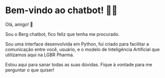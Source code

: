 # Bem-vindo ao chatbot! 🚀🤖

Olá, amigo! 👋 

Sou o Berg chatbot, fico feliz que tenha me procurado. 

Sou uma interface desenvolvida em Python, fui criado para facilitar a comunicação entre você, usuário, e o modelo de Inteligência Artificial que utilizamos aqui na LGBR Pharma. 

Estou aqui para sanar todas as suas dúvidas. Fique à vontade para me perguntar o que quiser!

